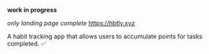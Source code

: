 **work in progress**

_only landing page complete_
https://hbtly.xyz

A habit tracking app that allows users to accumulate points for tasks completed. ✅
